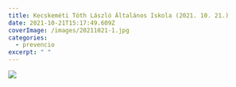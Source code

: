 ```yaml
---
title: Kecskeméti Tóth László Általános Iskola (2021. 10. 21.)
date: 2021-10-21T15:17:49.609Z
coverImage: /images/20211021-1.jpg
categories:
  - prevencio
excerpt: " "
---
```

  

![](/images/20211021-2.jpg)